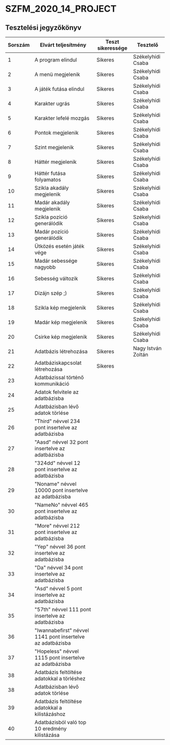 # SZFM\_2020\_14\_PROJECT

## Tesztelési jegyzőkönyv

Sorszám | Elvárt teljesítmény | Teszt sikeressége | Tesztelő |
| --- | --- | --- | --- |
| 1 | A program elindul | Sikeres | Székelyhídi Csaba |
| 2 | A menü megjelenik | Sikeres | Székelyhídi Csaba |
| 3 | A játék futása elindul | Sikeres | Székelyhídi Csaba |
| 4 | Karakter ugrás | Sikeres | Székelyhídi Csaba |
| 5 | Karakter lefelé mozgás | Sikeres | Székelyhídi Csaba |
| 6 | Pontok megjelenik | Sikeres | Székelyhídi Csaba |
| 7 | Szint megjelenik | Sikeres | Székelyhídi Csaba |
| 8 | Háttér megjelenik | Sikeres | Székelyhídi Csaba |
| 9 | Háttér futása folyamatos | Sikeres | Székelyhídi Csaba |
| 10 | Szikla akadály megjelenik | Sikeres | Székelyhídi Csaba |
| 11 | Madár akadály megjelenik | Sikeres | Székelyhídi Csaba |
| 12 | Szikla pozíció generálódik | Sikeres | Székelyhídi Csaba |
| 13 | Madár pozíció generálódik | Sikeres | Székelyhídi Csaba |
| 14 | Ütközés esetén játék vége | Sikeres | Székelyhídi Csaba |
| 15 | Madár sebessége nagyobb | Sikeres | Székelyhídi Csaba |
| 16 | Sebesség változik | Sikeres | Székelyhídi Csaba |
| 17 | Dizájn szép ;) | Sikeres | Székelyhídi Csaba |
| 18 | Szikla kép megjelenik | Sikeres | Székelyhídi Csaba |
| 19 | Madár kép megjelenik | Sikeres | Székelyhídi Csaba |
| 20 | Csirke kép megjelenik | Sikeres | Székelyhídi Csaba |
| 21 | Adatbázis létrehozása | Sikeres | Nagy István Zoltán |
| 22 | Adatbáziskapcsolat létrehozása | Sikeres |  |
| 23 | Adatbázissal történő kommunikáció |  |  |
| 24 | Adatok felvitele az adatbázisba |  |  |
| 25 | Adatbázisban lévő adatok törlése |  |  |
| 26 | "Third" névvel 234 pont insertelve az adatbázisba |  |  |
| 27 | "Aasd" névvel 32 pont insertelve az adatbázisba |  |  |
| 28 | "324dd" névvel 12 pont insertelve az adatbázisba |  |  |
| 29 | "Noname" névvel 10000 pont insertelve az adatbázisba |  |  |
| 30 | "NameNo" névvel 465 pont insertelve az adatbázisba |  |  |
| 31 | "More" névvel 212 pont insertelve az adatbázisba |  |  |
| 32 | "Yep" névvel 36 pont insertelve az adatbázisba |  |  |
| 33 | "Da" névvel 34 pont insertelve az adatbázisba |  |  |
| 34 | "Asd" névvel 5 pont insertelve az adatbázisba |  |  |
| 35 | "57th" névvel 111 pont insertelve az adatbázisba |  |  |
| 36 | "Iwannabefirst" névvel 1141 pont insertelve az adatbázisba |  |  |
| 37 | "Hopeless" névvel 1115 pont insertelve az adatbázisba |  |  |
| 38 | Adatbázis feltöltése adatokkal a törléshez |  |  |
| 38 | Adatbázisban lévő adatok törlése |  |  |
| 39 | Adatbázis feltöltése adatokkal a kilistázáshoz |  |  |
| 40 | Adatbázisból való top 10 eredmény kilistázása |  |  |